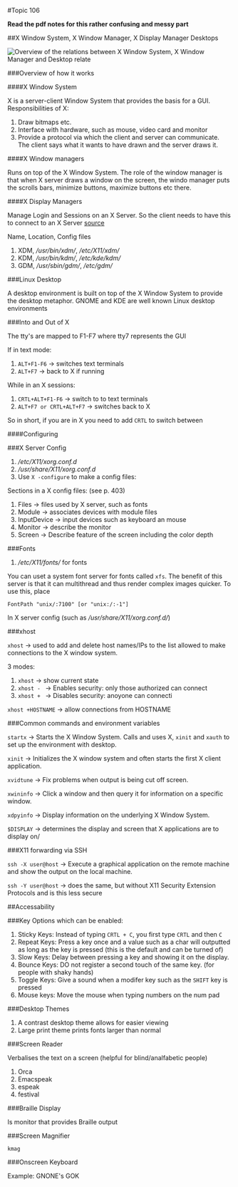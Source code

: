 #Topic 106 

**Read the pdf notes for this rather confusing and messy part**

##X Window System, X Window Manager, X Display Manager Desktops

![Overview of the relations between X Window System, X Window Manager and Desktop relate](https://en.wikipedia.org/wiki/X_window_manager#/media/File:Schema_of_the_layers_of_the_graphical_user_interface.svg)

###Overview of how it works

####X Window System

X is a server-client Window System that provides the basis for a GUI. Responsibilities of X:

1. Draw bitmaps etc.
2. Interface with hardware, such as mouse, video card and monitor
3. Provide a protocol via which the client and server can communicate. The client says what it wants to have drawn and the server draws it.

####X Window managers

Runs on top of the X Window System. The role of the window manager is that when X server draws a window on the screen, the windo manager puts the scrolls bars, minimize buttons, maximize buttons etc there.

####X Display Managers

Manage Login and Sessions on an X Server. So the client needs to have this to connect to an X Server [source](https://en.wikipedia.org/wiki/X_display_manager_(program_type))

Name, Location, Config files

1. XDM, */usr/bin/xdm/*, */etc/X11/xdm/*
2. KDM, */usr/bin/kdm/*, */etc/kde/kdm/*
3. GDM, */usr/sbin/gdm/*, */etc/gdm/*

###Linux Desktop

A desktop environment is built on top of the X Window System to provide the desktop metaphor. GNOME and KDE are well known Linux desktop environments

###Into and Out of X

The tty's are mapped to F1-F7 where tty7 represents the GUI

If in text mode:

1. `ALT+F1-F6` -> switches text terminals
2. `ALT+F7` -> back to X if running

While in an X sessions:

1. `CRTL+ALT+F1-F6` -> switch to to text terminals
2. `ALT+F7 or CRTL+ALT+F7` -> switches back to X 

So in short, if you are in X you need to add `CRTL` to switch between 

####Configuring

###X Server Config

1. */etc/X11/xorg.conf.d*
2. */usr/share/X11/xorg.conf.d*
3. Use `X -configure` to make a config files:

Sections in a X config files: (see p. 403)

1. Files -> files used by X server, such as fonts
2. Module -> associates devices with module files
3. InputDevice -> input devices such as keyboard an mouse
4. Monitor -> describe the monitor
5. Screen -> Describe feature of the screen including the color depth

###Fonts

1. */etc/X11/fonts/* for fonts

You can uset a system font server for fonts called `xfs`. The benefit of this server is that it can multithread and thus render complex images quicker. To use this, place

```
FontPath "unix/:7100" [or "unix:/:-1"]
```

In X server config (such as */usr/share/X11/xorg.conf.d/*)

###xhost

`xhost` -> used to add and delete host names/IPs to the list allowed to make connections to the X window system.

3 modes:
1. `xhost` -> show current state
2. `xhost - ` -> Enables security: only those authorized can connect
3. `xhost + ` -> Disables security: anoyone can connecti

`xhost +HOSTNAME` -> allow connections from HOSTNAME

###Common commands and environment variables

`startx` -> Starts the X Window System. Calls and uses X, `xinit` and `xauth` to set up the environment with desktop.

`xinit` -> Initializes the X window system and often starts the first X client application.

`xvidtune` -> Fix problems when output is being cut off screen.

`xwininfo` -> Click a window and then query it for information on a specific window.

`xdpyinfo` -> Display information on the underlying X Window System.

`$DISPLAY` -> determines the display and screen that X applications are to display on/

###X11 forwarding via SSH

`ssh -X user@host` -> Execute a graphical application on the remote machine and show the output on the local machine.

`ssh -Y user@host` -> does the same, but without X11 Security Extension Protocols and is this less secure

##Accessability 

###Key Options which can be enabled:

1. Sticky Keys: Instead of typing `CRTL + C`, you first type `CRTL` and then `C`
2. Repeat Keys: Press a key once and a value such as a char will outputted as long as the key is pressed (this is the default and can be turned of)
3. Slow Keys: Delay between pressing a key and showing it on the display. 
4. Bounce Keys: DO not register a second touch of the same key. (for people with shaky hands)
5. Toggle Keys: Give a sound when a modifer key such as the `SHIFT` key is pressed
6. Mouse keys: Move the mouse when typing numbers on the num pad

###Desktop Themes

1. A contrast desktop theme allows for easier viewing
2. Large print theme prints fonts larger than normal

###Screen Reader

Verbalises the text on a screen (helpful for blind/analfabetic people)

1. Orca
2. Emacspeak
3. espeak
4. festival

###Braille Display

Is monitor that provides Braille output

###Screen Magnifier

`kmag`

###Onscreen Keyboard

Example: GNONE's GOK
